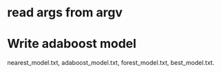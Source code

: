 # read args from argv

# Write adaboost model

nearest_model.txt,
adaboost_model.txt,
forest_model.txt,
best_model.txt.
